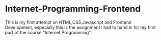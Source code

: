 # Internet-Programming-Frontend
This is my first attempt on HTML,CSS,Javascript and Frontend Development, especially this is the assignment I had to hand in for my first part of the course "Internet Programming"
